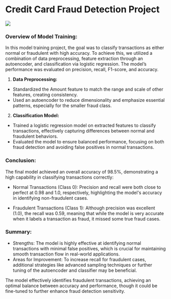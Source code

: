 # Credit Card Fraud Detection Project 
![](https://www.datascienceportfol.io/static/profile_pics/pr14_A38ED02CE0D67F0A3BF5.jpg)

### Overview of Model Training:
In this model training project, the goal was to classify transactions as either normal or fraudulent with high accuracy. To achieve this, we utilized a combination of data preprocessing, feature extraction through an autoencoder, and classification via logistic regression. The model’s performance was evaluated on precision, recall, F1-score, and accuracy.

1. **Data Preprocessing:**
- Standardized the Amount feature to match the range and scale of other features, creating consistency.
- Used an autoencoder to reduce dimensionality and emphasize essential patterns, especially for the smaller fraud class.

2. **Classification Model:**
- Trained a logistic regression model on extracted features to classify transactions, effectively capturing differences between normal and fraudulent behaviors.
- Evaluated the model to ensure balanced performance, focusing on both fraud detection and avoiding false positives in normal transactions.

### Conclusion: 
The final model achieved an overall accuracy of 98.5%, demonstrating a high capability in classifying transactions correctly:

- Normal Transactions (Class 0): Precision and recall were both close to perfect at 0.98 and 1.0, respectively, highlighting the model's accuracy in identifying non-fraudulent cases.

- Fraudulent Transactions (Class 1): Although precision was excellent (1.0), the recall was 0.59, meaning that while the model is very accurate when it labels a transaction as fraud, it missed some true fraud cases.

### Summary: 

- Strengths: The model is highly effective at identifying normal transactions with minimal false positives, which is crucial for maintaining smooth transaction flow in real-world applications.
- Areas for Improvement: To increase recall for fraudulent cases, additional strategies like advanced sampling techniques or further tuning of the autoencoder and classifier may be beneficial.

The model effectively identifies fraudulent transactions, achieving an optimal balance between accuracy and performance, though it could be fine-tuned to further enhance fraud detection sensitivity.
